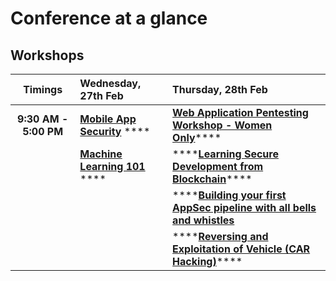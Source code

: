 # Conference at a glance

## **Workshops**

|       Timings | Wednesday, 27th Feb |                                Thursday, 28th Feb  |
| :---: | :--- | :--- |
| **9:30 AM - 5:00 PM**     | [**Mobile App Security**](https://www.owaspseasides.com/events/mobile-appsecurity) **** | [**Web Application Pentesting Workshop - Women Only**](https://www.owaspseasides.com/events/penetration-testing-workshop)\*\*\*\* |
|  | [**Machine Learning 101** ](https://www.owaspseasides.com/events/machine-learning-101-workshop)    **** | \*\*\*\*[**Learning Secure Development from Blockchain**](https://www.owaspseasides.com/events/learning-secure-development-from-blockchained)\*\*\*\* |
|  |  | \*\*\*\*[**Building your first AppSec pipeline with all bells and whistles**](https://www.owaspseasides.com/events/building-your-first-appsec-pipeline-with-all-bells-and-whistles) |
|  |  | \*\*\*\*[**Reversing and Exploitation of Vehicle \(CAR Hacking\)**](https://www.owaspseasides.com/events/car-hacking-village)\*\*\*\* |



